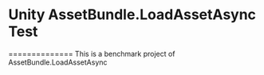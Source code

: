# Unity AssetBundle.LoadAssetAsync Test 
==============
This is a benchmark project of AssetBundle.LoadAssetAsync
